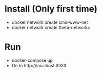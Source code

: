 # Install (Only first time)
- docker network create cms-www-net
- docker network create fbeta-networks

# Run
- docker-compose up
- Go to http://localhost:3030